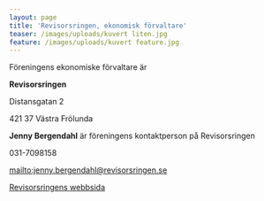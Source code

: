 ```yaml
---
layout: page
title: 'Revisorsringen, ekonomisk förvaltare'
teaser: /images/uploads/kuvert liten.jpg
feature: /images/uploads/kuvert feature.jpg
---
```

Föreningens ekonomiske förvaltare är 

**Revisorsringen**

Distansgatan 2

421 37 Västra Frölunda

**Jenny Bergendahl** är föreningens kontaktperson på Revisorsringen

031-7098158

<mailto:jenny.bergendahl@revisorsringen.se>

[Revisorsringens webbsida](http://www.revisorsringen.se/kontakt/goteborg/)
